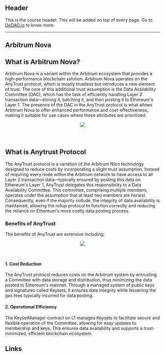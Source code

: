 ## Header
This is the course header. This will be added on top of every page. Go to [DoDAO.io](https://www.dodao.io) to know more.

---

## Arbitrum Nova
 
## What is Arbitrum Nova?
Arbitrum Nova is a variant within the Arbitrum ecosystem that provides a high-performance blockchain solution. Arbitrum Nova operates on the AnyTrust protocol, which is mostly trustless but introduces a new element of trust. The core of this additional trust assumption is the Data Availability Committee (DAC), which has the task of efficiently handling Layer 2 transaction data—storing it, batching it, and then posting it to Ethereum's Layer 1. The presence of the DAC in the AnyTrust protocol is what allows Arbitrum Nova to offer enhanced performance and cost-effectiveness, making it suitable for use cases where these attributes are prioritized. 

<div align="center">
  <img style="max-height:600px;margin-bottom:40px" src="https://d31h13bdjwgzxs.cloudfront.net/academy/arbitrum-university/Guide/arbitrum_nova_arbitrum_university_144/1701175411237_anytrust_intro.png"/>
</div>

## What is Anytrust Protocol 
The AnyTrust protocol is a variation of the Arbitrum Nitro technology designed to reduce costs by incorporating a slight trust assumption. Instead of requiring every node within the Arbitrum network to have access to all Layer 2 transaction data—typically ensured by posting this data on Ethereum's Layer 1, AnyTrust delegates this responsibility to a Data Availability Committee. This committee, comprising multiple members, operates under the assumption that at least two members are honest. Consequently, even if the majority collude, the integrity of data availability is maintained, allowing the rollup protocol to function correctly and reducing the reliance on Ethereum's more costly data posting process.

### Benefits of AnyTrust
The benefits of AnyTrust are extensive including:

<div align="center">
  <img style="max-height:400px;margin-bottom:30px" src="https://d31h13bdjwgzxs.cloudfront.net/academy/arbitrum-university/Guide/arbitrum_nova_arbitrum_university_144/1701175449131_faide_anytrust.png"/>
</div>

#### 1. Cost Reduction 
The AnyTrust protocol reduces costs on the Arbitrum system by entrusting a Committee with data storage and distribution, thus minimizing the data posted to Ethereum's mainnet. Through a managed system of public keys and signatures called Keysets, it ensures data integrity while lessening the gas fees typically incurred for data posting.

#### 2. Operational Efficiency 
The KeysetManager contract on L1 manages Keysets to facilitate secure and flexible operation of the Committee, allowing for easy updates to membership and keys. This ensures data availability and supports a trust-minimized, efficient blockchain ecosystem.

## Links




